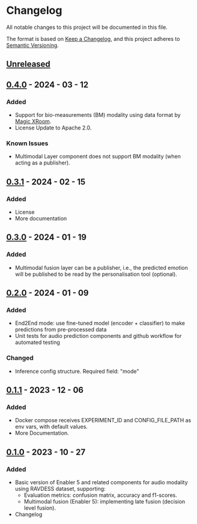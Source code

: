 # Changelog

All notable changes to this project will be documented in this file.

The format is based on [Keep a Changelog](https://keepachangelog.com/en/1.0.0/),
and this project adheres to [Semantic Versioning](https://semver.org/spec/v2.0.0.html).

## [Unreleased]
## [0.4.0] - 2024 - 03 - 12
### Added 
- Support for bio-measurements (BM) modality using data format by [Magic XRoom](https://github.com/XR2Learn/magic-xroom).
- License Update to Apache 2.0.

### Known Issues
- Multimodal Layer component does not support BM modality (when acting as a publisher). 

## [0.3.1] - 2024 - 02 - 15
### Added
- License
- More documentation

## [0.3.0] - 2024 - 01 - 19
### Added
- Multimodal fusion layer can be a publisher, i.e., the predicted emotion will be published to be read by
the personalisation tool (optional).

## [0.2.0] - 2024 - 01 - 09

### Added

- End2End mode: use fine-tuned model (encoder + classifier) to make predictions from pre-processed data
- Unit tests for audio prediction components and github workflow for automated testing

### Changed

- Inference config structure. Required field: "mode"

## [0.1.1] - 2023 - 12 - 06

### Added

- Docker compose receives EXPERIMENT_ID and CONFIG_FILE_PATH as env vars, with default values.
- More Documentation.

## [0.1.0] - 2023 - 10 - 27

### Added

- Basic version of Enabler 5 and related components for audio modality using RAVDESS dataset, supporting:
    - Evaluation metrics: confusion matrix, accuracy and f1-scores.
    - Multimodal fusion (Enabler 5): implementing late fusion (decision level fusion).
- Changelog

<!-- 
Example of Categories to use in each release

### Added
- Just an example of how to use changelog.

### Changed
- Just an example of how to use changelog.

### Fixed
- Just an example of how to use changelog.

### Removed
- Just an example of how to use changelog.

### Deprecated
- Just an example of how to use changelog. -->


[unreleased]: https://github.com/um-xr2learn-enablers/XR2Learn-Inference/compare/v0.4.0...master

[0.1.0]: https://github.com/um-xr2learn-enablers/XR2Learn-Inference/releases/tag/v0.1.0

[0.1.1]: https://github.com/um-xr2learn-enablers/XR2Learn-Inference/releases/tag/v0.1.1

[0.2.0]: https://github.com/um-xr2learn-enablers/XR2Learn-Inference/releases/tag/v0.2.0

[0.3.0]: https://github.com/um-xr2learn-enablers/XR2Learn-Inference/releases/tag/v0.3.0

[0.3.1]: https://github.com/um-xr2learn-enablers/XR2Learn-Inference/releases/tag/v0.3.1

[0.4.0]: https://github.com/um-xr2learn-enablers/XR2Learn-Inference/releases/tag/v0.4.0